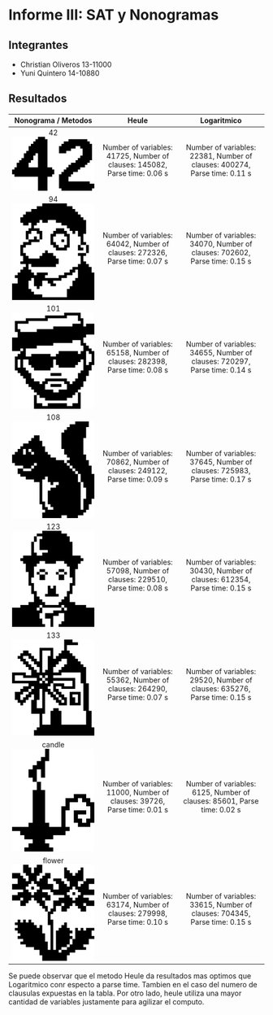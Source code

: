 # Informe III: SAT y Nonogramas

## Integrantes

* Christian Oliveros 13-11000
* Yuni Quintero 14-10880

## Resultados


| Nonograma / Metodos |      Heule      |        Logaritmico       |
|:--------:|:------------------:|:------------------:|
|     42![42](pngs/42.png "42")    | Number of variables: 41725, Number of clauses: 145082, Parse time: 0.06 s   | Number of variables: 22381, Number of clauses: 400274, Parse time: 0.11 s  |
|     94![94](pngs/94.png "94")    | Number of variables: 64042, Number of clauses: 272326, Parse time: 0.07 s | Number of variables: 34070, Number of clauses: 702602, Parse time: 0.15 s |
|     101![101](pngs/101.png "101")    | Number of variables: 65158, Number of clauses: 282398, Parse time: 0.08 s | Number of variables: 34655, Number of clauses: 720297, Parse time: 0.14 s |
|     108![108](pngs/108.png "108")    | Number of variables: 70862, Number of clauses: 249122, Parse time: 0.09 s | Number of variables: 37645, Number of clauses: 725983, Parse time: 0.17 s |
|     123![123](pngs/123.png "123")    | Number of variables: 57098, Number of clauses: 229510, Parse time: 0.08 s | Number of variables: 30430, Number of clauses: 612354, Parse time: 0.15 s |
|     133![133](pngs/133.png "133")    | Number of variables: 55362, Number of clauses: 264290, Parse time: 0.07 s | Number of variables: 29520, Number of clauses: 635276, Parse time: 0.15 s |
|     candle![candle](pngs/candle.png "candle")    | Number of variables: 11000, Number of clauses: 39726, Parse time: 0.01 s | Number of variables: 6125, Number of clauses: 85601, Parse time: 0.02 s |
|     flower![flower](pngs/flower.png "flower")    | Number of variables: 63174, Number of clauses: 279998, Parse time: 0.10 s | Number of variables: 33615, Number of clauses: 704345, Parse time: 0.15 s |

Se puede observar que el metodo Heule da resultados mas optimos que Logaritmico conr especto a parse time. Tambien en el caso del numero de clausulas expuestas en la tabla. Por otro lado, heule utiliza una mayor cantidad de variables justamente para agilizar el computo.
